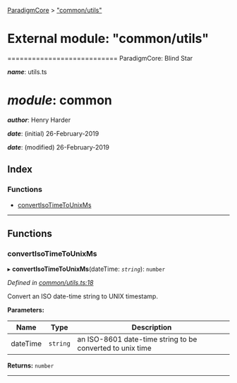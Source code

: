 [ParadigmCore](../README.md) > ["common/utils"](../modules/_common_utils_.md)

# External module: "common/utils"

\=========================== ParadigmCore: Blind Star

*__name__*: utils.ts

*__module__*: common
======

*__author__*: Henry Harder

*__date__*: (initial) 26-February-2019

*__date__*: (modified) 26-February-2019

## Index

### Functions

* [convertIsoTimeToUnixMs](_common_utils_.md#convertisotimetounixms)

---

## Functions

<a id="convertisotimetounixms"></a>

###  convertIsoTimeToUnixMs

▸ **convertIsoTimeToUnixMs**(dateTime: *`string`*): `number`

*Defined in [common/utils.ts:18](https://github.com/paradigmfoundation/paradigmcore/blob/acc965b/src/common/utils.ts#L18)*

Convert an ISO date-time string to UNIX timestamp.

**Parameters:**

| Name | Type | Description |
| ------ | ------ | ------ |
| dateTime | `string` |  an ISO-8601 date-time string to be converted to unix time |

**Returns:** `number`

___

